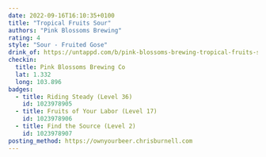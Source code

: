 ```yaml
---
date: 2022-09-16T16:10:35+0100
title: "Tropical Fruits Sour"
authors: "Pink Blossoms Brewing"
rating: 4
style: "Sour - Fruited Gose"
drink_of: https://untappd.com/b/pink-blossoms-brewing-tropical-fruits-sour/
checkin:
  title: Pink Blossoms Brewing Co
  lat: 1.332
  long: 103.896
badges:
  - title: Riding Steady (Level 36)
    id: 1023978905
  - title: Fruits of Your Labor (Level 17)
    id: 1023978906
  - title: Find the Source (Level 2)
    id: 1023978907
posting_method: https://ownyourbeer.chrisburnell.com
---
```

